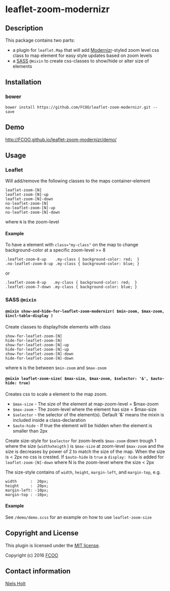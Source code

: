 # leaflet-zoom-modernizr
>
[Modernizr]: https://modernizr.com/


## Description

This package contains two parts:
- a plugin for `leaflet.Map` that will add [Modernizr]-styled zoom level css class to map element for easy style updates based on zoom levels 
- a [SASS](http://sass-lang.com/) `@mixin` to create css-classes to show/hide or alter size of elements

## Installation
### bower
`bower install https://github.com/FCOO/leaflet-zoom-modernizr.git --save`

## Demo
http://FCOO.github.io/leaflet-zoom-modernizr/demo/ 
## Usage

### Leaflet

Will add/remove the following classes to the maps container-element

	leaflet-zoom-[N]
	leaflet-zoom-[N]-up
	leaflet-zoom-[N]-down
	no-leaflet-zoom-[N]
	no-leaflet-zoom-[N]-up
	no-leaflet-zoom-[N]-down


where `N` is the zoom-level

#### Example
To have a element with `class="my-class"` on the map to change background-color at a specific zoom-level >= 8

	.leaflet-zoom-8-up    .my-class { background-color: red;  }
	.no-leaflet-zoom-8-up .my-class { background-color: blue; } 

or 

	.leaflet-zoom-8-up   .my-class { background-color: red;  }
	.leaflet-zoom-7-down .my-class { background-color: blue; } 
	

### SASS `@mixin`

#### `@mixin show-and-hide-for-leaflet-zoom-modernizr( $min-zoom, $max-zoom, $incl-table-display )`
Create classes to display/hide elements with class
 
	show-for-leaflet-zoom-[N]
	hide-for-leaflet-zoom-[N]
	show-for-leaflet-zoom-[N]-up
	hide-for-leaflet-zoom-[N]-up
	show-for-leaflet-zoom-[N]-down
	hide-for-leaflet-zoom-[N]-down

where `N` is the between `$min-zoom` and `$max-zoom`

#### `@mixin leaflet-zoom-size( $max-size, $max-zoom, $selector: '&', $auto-hide: true)`
Creates css to scale a element to the map zoom. 
- `$max-size` - The size of the element at map-zoom-level = $max-zoom
- `$max-zoom` - The zoom-level where the element has size = $max-size
- `$selector` - the selector of the element(s). Default '&' means the mixin is included inside a class-declaration
- `$auto-hide` - If true the element will be hidden when the element is smaller than 2px 


Create size-style for `$selector` for zoom-levels `$max-zoom` down trough 1 where the size (`widthxheigth` ) is `$max-size` at zoom-level  `$max-zoom` and the size is decreases by power of 2 to match the size of the map.
When the size is < 2px no css is crested. If `$auto-hide` is `true` a `display: hide` is added for `leaflet-zoom-[N]-down` where N is the zoom-level where the size < 2px

The size-style contains of `width`, `height`, `margin-left`, and `margin-top`, e.g.

	width      :  20px;
	height     :  20px;
	margin-left: -10px;
	margin-top : -10px;
 

#### Example
See `/demo/demo.scss` for an example on how to use `leaflet-zoom-size` 


## Copyright and License
This plugin is licensed under the [MIT license](https://github.com/FCOO/leaflet-zoom-modernizr/LICENSE).

Copyright (c) 2016 [FCOO](https://github.com/FCOO)

## Contact information

[Niels Holt](http://github.com/NielsHolt)

